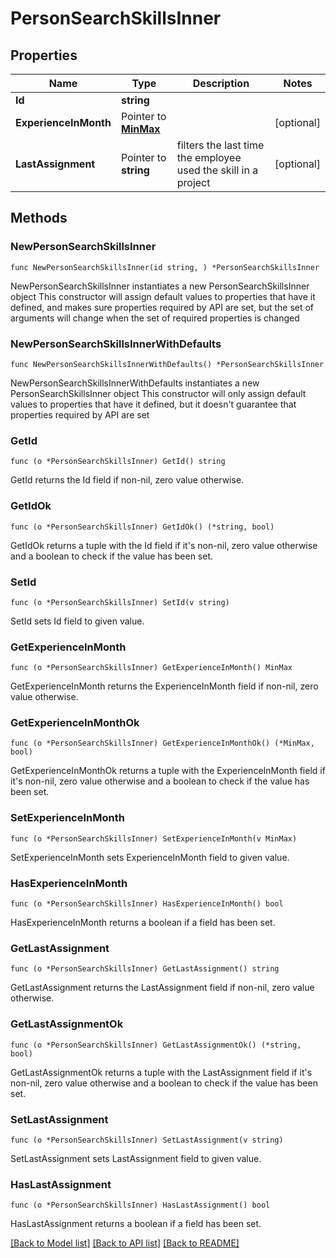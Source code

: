# PersonSearchSkillsInner

## Properties

Name | Type | Description | Notes
------------ | ------------- | ------------- | -------------
**Id** | **string** |  | 
**ExperienceInMonth** | Pointer to [**MinMax**](MinMax.md) |  | [optional] 
**LastAssignment** | Pointer to **string** | filters the last time the employee used the skill in a project | [optional] 

## Methods

### NewPersonSearchSkillsInner

`func NewPersonSearchSkillsInner(id string, ) *PersonSearchSkillsInner`

NewPersonSearchSkillsInner instantiates a new PersonSearchSkillsInner object
This constructor will assign default values to properties that have it defined,
and makes sure properties required by API are set, but the set of arguments
will change when the set of required properties is changed

### NewPersonSearchSkillsInnerWithDefaults

`func NewPersonSearchSkillsInnerWithDefaults() *PersonSearchSkillsInner`

NewPersonSearchSkillsInnerWithDefaults instantiates a new PersonSearchSkillsInner object
This constructor will only assign default values to properties that have it defined,
but it doesn't guarantee that properties required by API are set

### GetId

`func (o *PersonSearchSkillsInner) GetId() string`

GetId returns the Id field if non-nil, zero value otherwise.

### GetIdOk

`func (o *PersonSearchSkillsInner) GetIdOk() (*string, bool)`

GetIdOk returns a tuple with the Id field if it's non-nil, zero value otherwise
and a boolean to check if the value has been set.

### SetId

`func (o *PersonSearchSkillsInner) SetId(v string)`

SetId sets Id field to given value.


### GetExperienceInMonth

`func (o *PersonSearchSkillsInner) GetExperienceInMonth() MinMax`

GetExperienceInMonth returns the ExperienceInMonth field if non-nil, zero value otherwise.

### GetExperienceInMonthOk

`func (o *PersonSearchSkillsInner) GetExperienceInMonthOk() (*MinMax, bool)`

GetExperienceInMonthOk returns a tuple with the ExperienceInMonth field if it's non-nil, zero value otherwise
and a boolean to check if the value has been set.

### SetExperienceInMonth

`func (o *PersonSearchSkillsInner) SetExperienceInMonth(v MinMax)`

SetExperienceInMonth sets ExperienceInMonth field to given value.

### HasExperienceInMonth

`func (o *PersonSearchSkillsInner) HasExperienceInMonth() bool`

HasExperienceInMonth returns a boolean if a field has been set.

### GetLastAssignment

`func (o *PersonSearchSkillsInner) GetLastAssignment() string`

GetLastAssignment returns the LastAssignment field if non-nil, zero value otherwise.

### GetLastAssignmentOk

`func (o *PersonSearchSkillsInner) GetLastAssignmentOk() (*string, bool)`

GetLastAssignmentOk returns a tuple with the LastAssignment field if it's non-nil, zero value otherwise
and a boolean to check if the value has been set.

### SetLastAssignment

`func (o *PersonSearchSkillsInner) SetLastAssignment(v string)`

SetLastAssignment sets LastAssignment field to given value.

### HasLastAssignment

`func (o *PersonSearchSkillsInner) HasLastAssignment() bool`

HasLastAssignment returns a boolean if a field has been set.


[[Back to Model list]](../README.md#documentation-for-models) [[Back to API list]](../README.md#documentation-for-api-endpoints) [[Back to README]](../README.md)


